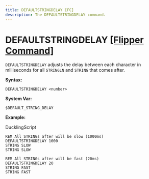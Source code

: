 ```yaml
---
title: DEFAULTSTRINGDELAY [FC]
description: The DEFAULTSTRINGDELAY command.
---
```


# DEFAULTSTRINGDELAY [[Flipper Command]](https://developer.flipper.net/flipperzero/doxygen/badusb_file_format.html#autotoc_md63)

`DEFAULTSTRINGDELAY` adjusts the delay between each character in milliseconds for all `STRINGLN` and `STRING` that comes after.

**Syntax:**
```
DEFAULTSTRINGDELAY <number>
```

**System Var:**
```
$DEFAULT_STRING_DELAY
```

**Example:**

DucklingScript
```
REM All STRINGs after will be slow (1000ms)
DEFAULTSTRINGDELAY 1000
STRING SLOW
STRING SLOW

REM All STRINGs after will be fast (20ms)
DEFAULTSTRINGDELAY 20
STRING FAST
STRING FAST
```
